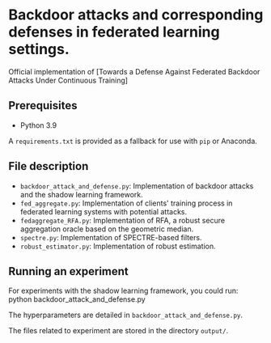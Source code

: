 # Backdoor attacks and corresponding defenses in federated learning settings.
Official implementation of [Towards a Defense Against Federated Backdoor Attacks Under Continuous Training]

## Prerequisites

* Python 3.9

A `requirements.txt` is provided as a fallback for use with `pip` or Anaconda.

## File description

* `backdoor_attack_and_defense.py`: Implementation of backdoor attacks and the shadow learning framework.
* `fed_aggregate.py`: Implementation of clients' training process in federated learning systems with potential attacks.
* `fedaggregate_RFA.py`: Implementation of RFA, a robust secure aggregation oracle based on the geometric median.
* `spectre.py`: Implementation of SPECTRE-based filters.
* `robust_estimator.py`: Implementation of robust estimation.

## Running an experiment

For experiments with the shadow learning framework, you could run:
python backdoor_attack_and_defense.py

The hyperparameters are detailed in `backdoor_attack_and_defense.py`.

The files related to experiment are stored in the directory `output/`.